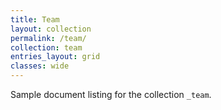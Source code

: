 ```yaml
---
title: Team
layout: collection
permalink: /team/
collection: team
entries_layout: grid
classes: wide
---
```


Sample document listing for the collection `_team`.
